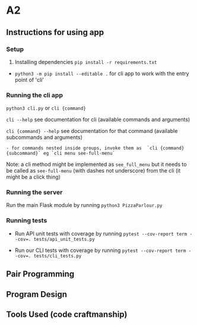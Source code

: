 # A2


## Instructions for using app

### Setup

1. Installing dependencies 
`pip install -r requirements.txt`
<!-- - `pip install flask`
- `pip install pytest`
- `pip install pytest-cov`
- `pip install flask_restful`
- `pip install click`
- `pip install requests`
- `pip install setuptools` -->
- `python3 -m pip install --editable .` for cli app to work with the entry point of 'cli'


### Running the cli app
`python3 cli.py` or `cli {command}` 

`cli --help` see documentation for cli (available commands and arguments)

`cli {command} --help` see documentation for that command (available subcommands and arguments)

    - for commands nested inside groups, invoke them as  `cli {command} {subcommand}` eg `cli menu see-full-menu`


Note: a cli method might be implemented as `see_full_menu` but it needs to be called as `see-full-menu` (with dashes not underscore) from the cli (it might be a click thing)


### Running the server
Run the main Flask module by running `python3 PizzaParlour.py`

### Running tests
- Run API unit tests with coverage by running `pytest --cov-report term --cov=. tests/api_unit_tests.py`

- Run our CLI tests with coverage by running `pytest --cov-report term --cov=. tests/cli_tests.py`


## Pair Programming

## Program Design

## Tools Used (code craftmanship)


